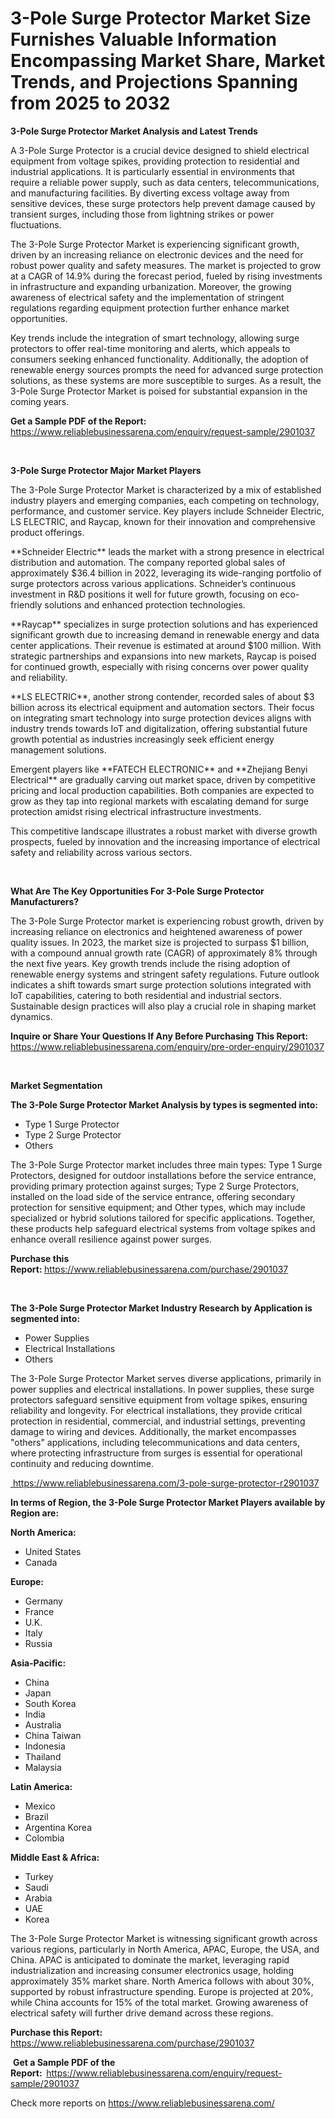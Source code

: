 <p><h1>3-Pole Surge Protector Market Size Furnishes Valuable Information Encompassing Market Share, Market Trends, and Projections Spanning from 2025 to 2032</h1></p><p><strong>3-Pole Surge Protector Market Analysis and Latest Trends</strong></p>
<p><p>A 3-Pole Surge Protector is a crucial device designed to shield electrical equipment from voltage spikes, providing protection to residential and industrial applications. It is particularly essential in environments that require a reliable power supply, such as data centers, telecommunications, and manufacturing facilities. By diverting excess voltage away from sensitive devices, these surge protectors help prevent damage caused by transient surges, including those from lightning strikes or power fluctuations.</p><p>The 3-Pole Surge Protector Market is experiencing significant growth, driven by an increasing reliance on electronic devices and the need for robust power quality and safety measures. The market is projected to grow at a CAGR of 14.9% during the forecast period, fueled by rising investments in infrastructure and expanding urbanization. Moreover, the growing awareness of electrical safety and the implementation of stringent regulations regarding equipment protection further enhance market opportunities. </p><p>Key trends include the integration of smart technology, allowing surge protectors to offer real-time monitoring and alerts, which appeals to consumers seeking enhanced functionality. Additionally, the adoption of renewable energy sources prompts the need for advanced surge protection solutions, as these systems are more susceptible to surges. As a result, the 3-Pole Surge Protector Market is poised for substantial expansion in the coming years.</p></p>
<p><strong>Get a Sample PDF of the Report:&nbsp;</strong> <a href="https://www.reliablebusinessarena.com/enquiry/request-sample/2901037?utm_campaign=3224&utm_medium=2&utm_source=Github&utm_content=ia&utm_term=16032025&utm_id=3-pole-surge-protector">https://www.reliablebusinessarena.com/enquiry/request-sample/2901037</a></p>
<p>&nbsp;</p>
<p><strong>3-Pole Surge Protector Major Market Players</strong></p>
<p><p>The 3-Pole Surge Protector Market is characterized by a mix of established industry players and emerging companies, each competing on technology, performance, and customer service. Key players include Schneider Electric, LS ELECTRIC, and Raycap, known for their innovation and comprehensive product offerings.</p><p>**Schneider Electric** leads the market with a strong presence in electrical distribution and automation. The company reported global sales of approximately $36.4 billion in 2022, leveraging its wide-ranging portfolio of surge protectors across various applications. Schneider’s continuous investment in R&D positions it well for future growth, focusing on eco-friendly solutions and enhanced protection technologies.</p><p>**Raycap** specializes in surge protection solutions and has experienced significant growth due to increasing demand in renewable energy and data center applications. Their revenue is estimated at around $100 million. With strategic partnerships and expansions into new markets, Raycap is poised for continued growth, especially with rising concerns over power quality and reliability.</p><p>**LS ELECTRIC**, another strong contender, recorded sales of about $3 billion across its electrical equipment and automation sectors. Their focus on integrating smart technology into surge protection devices aligns with industry trends towards IoT and digitalization, offering substantial future growth potential as industries increasingly seek efficient energy management solutions.</p><p>Emergent players like **FATECH ELECTRONIC** and **Zhejiang Benyi Electrical** are gradually carving out market space, driven by competitive pricing and local production capabilities. Both companies are expected to grow as they tap into regional markets with escalating demand for surge protection amidst rising electrical infrastructure investments.</p><p>This competitive landscape illustrates a robust market with diverse growth prospects, fueled by innovation and the increasing importance of electrical safety and reliability across various sectors.</p></p>
<p>&nbsp;</p>
<p><strong>What Are The Key Opportunities For 3-Pole Surge Protector Manufacturers?</strong></p>
<p><p>The 3-Pole Surge Protector market is experiencing robust growth, driven by increasing reliance on electronics and heightened awareness of power quality issues. In 2023, the market size is projected to surpass $1 billion, with a compound annual growth rate (CAGR) of approximately 8% through the next five years. Key growth trends include the rising adoption of renewable energy systems and stringent safety regulations. Future outlook indicates a shift towards smart surge protection solutions integrated with IoT capabilities, catering to both residential and industrial sectors. Sustainable design practices will also play a crucial role in shaping market dynamics.</p></p>
<p><strong>Inquire or Share Your Questions If Any Before Purchasing This Report:</strong> <a href="https://www.reliablebusinessarena.com/enquiry/pre-order-enquiry/2901037?utm_campaign=3224&utm_medium=2&utm_source=Github&utm_content=ia&utm_term=16032025&utm_id=3-pole-surge-protector">https://www.reliablebusinessarena.com/enquiry/pre-order-enquiry/2901037</a></p>
<p>&nbsp;</p>
<p><strong>Market Segmentation</strong></p>
<p><strong>The 3-Pole Surge Protector Market Analysis by types is segmented into:</strong></p>
<p><ul><li>Type 1 Surge Protector</li><li>Type 2 Surge Protector</li><li>Others</li></ul></p>
<p><p>The 3-Pole Surge Protector market includes three main types: Type 1 Surge Protectors, designed for outdoor installations before the service entrance, providing primary protection against surges; Type 2 Surge Protectors, installed on the load side of the service entrance, offering secondary protection for sensitive equipment; and Other types, which may include specialized or hybrid solutions tailored for specific applications. Together, these products help safeguard electrical systems from voltage spikes and enhance overall resilience against power surges.</p></p>
<p><strong>Purchase this Report:&nbsp;</strong><a href="https://www.reliablebusinessarena.com/purchase/2901037?utm_campaign=3224&utm_medium=2&utm_source=Github&utm_content=ia&utm_term=16032025&utm_id=3-pole-surge-protector">https://www.reliablebusinessarena.com/purchase/2901037</a></p>
<p>&nbsp;</p>
<p><strong>The 3-Pole Surge Protector Market Industry Research by Application is segmented into:</strong></p>
<p><ul><li>Power Supplies</li><li>Electrical Installations</li><li>Others</li></ul></p>
<p><p>The 3-Pole Surge Protector Market serves diverse applications, primarily in power supplies and electrical installations. In power supplies, these surge protectors safeguard sensitive equipment from voltage spikes, ensuring reliability and longevity. For electrical installations, they provide critical protection in residential, commercial, and industrial settings, preventing damage to wiring and devices. Additionally, the market encompasses "others" applications, including telecommunications and data centers, where protecting infrastructure from surges is essential for operational continuity and reducing downtime.</p></p>
<p><a href="https://www.reliablebusinessarena.com/3-pole-surge-protector-r2901037?utm_campaign=3224&utm_medium=2&utm_source=Github&utm_content=ia&utm_term=16032025&utm_id=3-pole-surge-protector">&nbsp;https://www.reliablebusinessarena.com/3-pole-surge-protector-r2901037</a></p>
<p><strong>In terms of Region, the 3-Pole Surge Protector Market Players available by Region are:</strong></p>
<p>
    <p> <strong> North America: </strong>
        <ul>
            <li>United States</li>
            <li>Canada</li>
        </ul>
        </p> 
    <p> <strong> Europe: </strong>
        <ul>
            <li>Germany</li>
            <li>France</li>
            <li>U.K.</li>
            <li>Italy</li>
            <li>Russia</li>
        </ul>
        </p> 
    <p> <strong> Asia-Pacific: </strong>
        <ul>
            <li>China</li>
            <li>Japan</li>
            <li>South Korea</li>
            <li>India</li>
            <li>Australia</li>
            <li>China Taiwan</li>
            <li>Indonesia</li>
            <li>Thailand</li>
            <li>Malaysia</li>
        </ul>
        </p> 
    <p> <strong> Latin America: </strong>
        <ul>
            <li>Mexico</li>
            <li>Brazil</li>
            <li>Argentina Korea</li>
            <li>Colombia</li>
        </ul>
        </p> 
    <p> <strong> Middle East & Africa: </strong>
        <ul>
            <li>Turkey</li>
            <li>Saudi</li>
            <li>Arabia</li>
            <li>UAE</li>
            <li>Korea</li>
        </ul>
    </p>
    </p>
<p><p>The 3-Pole Surge Protector Market is witnessing significant growth across various regions, particularly in North America, APAC, Europe, the USA, and China. APAC is anticipated to dominate the market, leveraging rapid industrialization and increasing consumer electronics usage, holding approximately 35% market share. North America follows with about 30%, supported by robust infrastructure spending. Europe is projected at 20%, while China accounts for 15% of the total market. Growing awareness of electrical safety will further drive demand across these regions.</p></p>
<p><strong>Purchase this Report: </strong><a href="https://www.reliablebusinessarena.com/purchase/2901037?utm_campaign=3224&utm_medium=2&utm_source=Github&utm_content=ia&utm_term=16032025&utm_id=3-pole-surge-protector">https://www.reliablebusinessarena.com/purchase/2901037</a></p>
<p>&nbsp;<strong>Get a Sample PDF of the Report:&nbsp;&nbsp;</strong><a href="https://www.reliablebusinessarena.com/enquiry/request-sample/2901037?utm_campaign=3224&utm_medium=2&utm_source=Github&utm_content=ia&utm_term=16032025&utm_id=3-pole-surge-protector">https://www.reliablebusinessarena.com/enquiry/request-sample/2901037</a></p>
<p><strong></strong></p>
<p>Check more reports on <a href="https://www.reliablebusinessarena.com/?utm_campaign=3224&utm_medium=2&utm_source=Github&utm_content=ia&utm_term=16032025&utm_id=3-pole-surge-protector">https://www.reliablebusinessarena.com/</a></p>